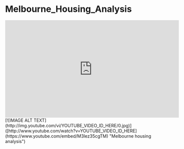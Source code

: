 # Melbourne_Housing_Analysis
<iframe width="560" height="315" src="https://www.youtube.com/embed/M3lez35cgTM" title="YouTube video player" frameborder="0" allow="accelerometer; autoplay; clipboard-write; encrypted-media; gyroscope; picture-in-picture" allowfullscreen></iframe>
[![IMAGE ALT TEXT](http://img.youtube.com/vi/YOUTUBE_VIDEO_ID_HERE/0.jpg)]([http://www.youtube.com/watch?v=YOUTUBE_VIDEO_ID_HERE](https://www.youtube.com/embed/M3lez35cgTM) "Melbourne housing analysis")
